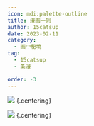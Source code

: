 ```yaml
---
icon: mdi:palette-outline
title: 漫画一则
author: 15catsup
date: 2023-02-11
category:
  - 画中秘境
tag:
  - 15catsup
  - 条漫

order: -3
---
```


![](./res/comic/comic1.webp) {.centering}

![](./res/comic/comic2.webp) {.centering}

<eod />

<FakeAds />